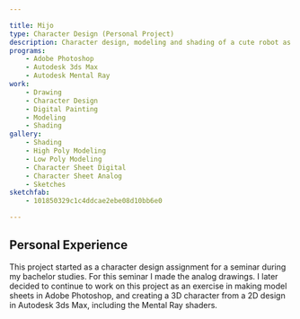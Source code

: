 ```yaml
---

title: Mijo
type: Character Design (Personal Project)
description: Character design, modeling and shading of a cute robot as a personal project.
programs:
    - Adobe Photoshop
    - Autodesk 3ds Max
    - Autodesk Mental Ray
work:
    - Drawing
    - Character Design
    - Digital Painting
    - Modeling
    - Shading
gallery:
    - Shading
    - High Poly Modeling
    - Low Poly Modeling
    - Character Sheet Digital
    - Character Sheet Analog
    - Sketches
sketchfab:
    - 101850329c1c4ddcae2ebe08d10bb6e0

---
```


## Personal Experience
This project started as a character design assignment for a seminar during my bachelor studies. For this seminar I made 
the analog drawings. I later decided to continue to work on this project as an exercise in making model sheets in Adobe 
Photoshop, and creating a 3D character from a 2D design in Autodesk 3ds Max, including the Mental Ray shaders.
